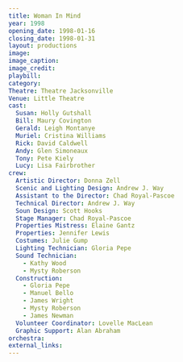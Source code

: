 ```yaml
---
title: Woman In Mind
year: 1998
opening_date: 1998-01-16
closing_date: 1998-01-31
layout: productions
image:
image_caption:
image_credit:
playbill: 
category: 
Theatre: Theatre Jacksonville
Venue: Little Theatre
cast:
  Susan: Holly Gutshall
  Bill: Maury Covington
  Gerald: Leigh Montanye
  Muriel: Cristina Williams
  Rick: David Caldwell
  Andy: Glen Simoneaux
  Tony: Pete Kiely
  Lucy: Lisa Fairbrother
crew:
  Artistic Director: Donna Zell
  Scenic and Lighting Design: Andrew J. Way
  Assistant to the Director: Chad Royal-Pascoe
  Technical Director: Andrew J. Way
  Soun Design: Scott Hooks
  Stage Manager: Chad Royal-Pascoe
  Properties Mistress: Elaine Gantz
  Properties: Jennifer Lewis
  Costumes: Julie Gump
  Lighting Technician: Gloria Pepe
  Sound Technician:
    - Kathy Wood
    - Mysty Roberson
  Construction:
    - Gloria Pepe
    - Manuel Bello
    - James Wright
    - Mysty Roberson
    - James Newman
  Volunteer Coordinator: Lovelle MacLean
  Graphic Support: Alan Abraham
orchestra:
external_links:
---
```

